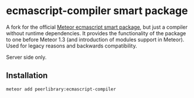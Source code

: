 ecmascript-compiler smart package
=================================

A fork for the official [Meteor ecmascript smart package](https://github.com/meteor/meteor/tree/devel/packages/ecmascript),
but just a compiler without runtime dependencies. It provides the functionality of the package to one before Meteor 1.3
(and introduction of modules support in Meteor). Used for legacy reasons and backwards compatibility.

Server side only.

Installation
------------

```
meteor add peerlibrary:ecmascript-compiler
```
